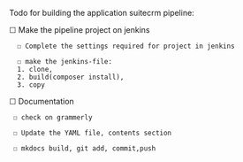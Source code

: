 
Todo for building the application suitecrm  pipeline:

  ☐ Make the pipeline project on jenkins

      ☐ Complete the settings required for project in jenkins

      ☐ make the jenkins-file:
      1. clone, 
      2. build(composer install), 
      3. copy 
     
  ☐ Documentation

     ☐ check on grammerly

     ☐ Update the YAML file, contents section
     
     ☐ mkdocs build, git add, commit,push
    